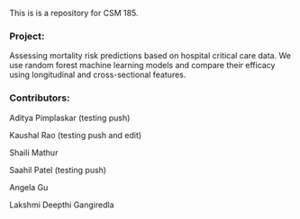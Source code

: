 This is is a repository for CSM 185. 

### Project: 
Assessing mortality risk predictions based on hospital critical care data. We use random forest machine learning models and compare their efficacy using longitudinal and cross-sectional features.

### Contributors: 
Aditya Pimplaskar (testing push)

Kaushal Rao (testing push and edit)

Shaili Mathur

Saahil Patel (testing push)

Angela Gu

Lakshmi Deepthi Gangiredla

